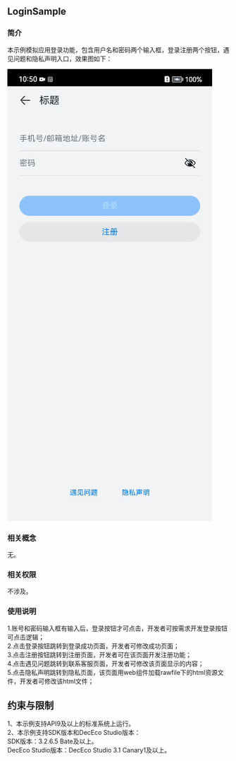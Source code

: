 ## LoginSample
### 简介
本示例模拟应用登录功能，包含用户名和密码两个输入框，登录注册两个按钮，遇见问题和隐私声明入口，效果图如下：  

![](./screenshots/device/login.gif)

### 相关概念
无。

### 相关权限
不涉及。

### 使用说明
1.账号和密码输入框有输入后，登录按钮才可点击，开发者可按需求开发登录按钮可点击逻辑；    
2.点击登录按钮跳转到登录成功页面，开发者可修改成功页面；    
3.点击注册按钮跳转到注册页面，开发者可在该页面开发注册功能；   
4.点击遇见问题跳转到联系客服页面，开发者可修改该页面显示的内容；    
5.点击隐私声明跳转到隐私页面，该页面用web组件加载rawfile下的html资源文件，开发者可修改该html文件； 

## 约束与限制
1、本示例支持API9及以上的标准系统上运行。  
2、本示例支持SDK版本和DecEco Studio版本：  
SDK版本：3.2.6.5 Bate及以上。  
DecEco Studio版本：DecEco Studio 3.1 Canary1及以上。